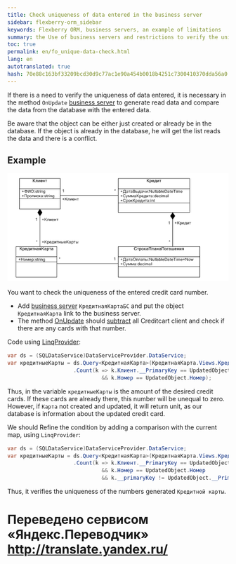 ```yaml
--- 
title: Check uniqueness of data entered in the business server 
sidebar: flexberry-orm_sidebar 
keywords: Flexberry ORM, business servers, an example of limitations 
summary: the Use of business servers and restrictions to verify the uniqueness of objects 
toc: true 
permalink: en/fo_unique-data-check.html 
lang: en 
autotranslated: true 
hash: 70e88c163bf33209bcd30d9c77ac1e90a454b0018b4251c7300410370dda56a0 
--- 
```


If there is a need to verify the uniqueness of data entered, it is necessary in the method `OnUpdate` [business server](fo_bs-wrapper.html) to generate read data and compare the data from the database with the entered data. 

Be aware that the object can be either just created or already be in the database. If the object is already in the database, he will get the list reads the data and there is a conflict. 

## Example 

![](/images/pages/products/flexberry-orm/additional-features/templates.PNG) 

You want to check the uniqueness of the entered credit card number. 

* Add [business server](fo_bs-wrapper.html) `КредитнаяКартаБС` and put the object `КредитнаяКарта` link to the business server. 
* The method [OnUpdate](fo_bs-example.html) should [subtract](fo_sql-query.html) all Creditcart client and check if there are any cards with that number. 

Code using [LinqProvider](fo_linq-provider.html): 

```csharp
var ds = (SQLDataService)DataServiceProvider.DataService;
var кредитныеКарты = ds.Query<КредитнаяКарта>(КредитнаяКарта.Views.КредитнаяКартаE)
                     .Count(k => k.Клиент.__PrimaryKey == UpdatedObject.Клиент.__PrimaryKey 
                              && k.Номер == UpdatedObject.Номер);
``` 

Thus, in the variable `кредитныеКарты` is the amount of the desired credit cards. If these cards are already there, this number will be unequal to zero. However, if `Карта` not created and updated, it will return unit, as our database is information about the updated credit card. 

We should Refine the condition by adding a comparison with the current map, using `LinqProvider`: 

```csharp
var ds = (SQLDataService)DataServiceProvider.DataService;
var кредитныеКарты = ds.Query<КредитнаяКарта>(КредитнаяКарта.Views.КредитнаяКартаE)
                     .Count(k => k.Клиент.__PrimaryKey == UpdatedObject.Клиент.__PrimaryKey 
                              && k.Номер == UpdatedObject.Номер
                              && k.__primaryKey != UpdatedObject.__PrimaryKey);
``` 

Thus, it verifies the uniqueness of the numbers generated `Кредитной карты`. 



 # Переведено сервисом «Яндекс.Переводчик» http://translate.yandex.ru/